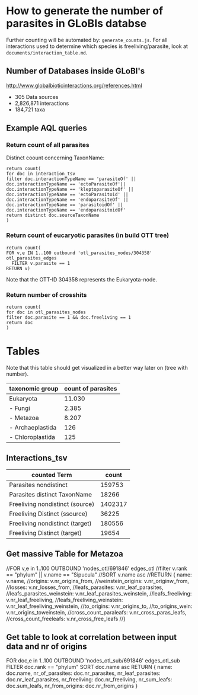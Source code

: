 # How to generate the number of parasites in GLoBIs databse

Further counting will be automated by: `generate_counts.js`.
For all interactions used to determine which species is freeliving/parasite, look at `documents/interaction_table.md`.

## Number of Databases inside GLoBI's
http://www.globalbioticinteractions.org/references.html

- 305 Data sources
- 2,826,871 interactions
- 184,721 taxa

## Example AQL queries

### Return count of all parasites

Distinct coount concerning TaxonName:
```
return count(
for doc in interaction_tsv
filter doc.interactionTypeName == 'parasiteOf' ||
doc.interactionTypeName == 'ectoParasiteOf'||
doc.interactionTypeName == 'kleptoparasiteOf' ||
doc.interactionTypeName == 'ectoParasitoid' ||
doc.interactionTypeName == 'endoparasiteOf' ||
doc.interactionTypeName == 'parasitoidOf' ||
doc.interactionTypeName == 'endoparasitoidOf'
return distinct doc.sourceTaxonName
)
```

### Return count of eucaryotic parasites (in build OTT tree)
```
return count(
FOR v,e IN 1..100 outbound 'otl_parasites_nodes/304358' otl_parasites_edges
  FILTER v.parasite == 1
RETURN v)
```
Note that the OTT-ID 304358 represents the Eukaryota-node.

### Return number of crosshits

```
return count(
for doc in otl_parasites_nodes
filter doc.parasite == 1 && doc.freeliving == 1
return doc
)
```
# Tables

Note that this table should get visualized in a better way later on (tree with number).


taxonomic group | count of parasites
---|---
Eukaryota | 11.030
- Fungi | 2.385
- Metazoa | 8.207
- Archaeplastida | 126
- Chloroplastida | 125




## Interactions_tsv
counted Term | count
---|---
Parasites nondistinct | 159753
Parasites distinct TaxonName | 18266
Freeliving nondistinct (source) | 1402317
Freeliving Distinct (ssource) | 36225
Freeliving nondistinct (target) | 180556
Freeliving Distinct (target) | 19654


## Get massive Table for Metazoa

//FOR v,e in 1..100 OUTBOUND 'nodes_otl/691846' edges_otl
//filter v.rank == "phylum" || v.name == "Sipucula"
//SORT v.name asc
//RETURN { name: v.name,
//origins: v.nr_origins_from,
//weinstein_origins: v.nr_originw_from,
//losses: v.nr_losses_from,
//leafs_parasites: v.nr_leaf_parasites,
//leafs_parasites_weinstein: v.nr_leaf_parasites_weinstein,
//leafs_freeliving: v.nr_leaf_freeliving,
//leafs_freeliving_weinstein: v.nr_leaf_freeliving_weinstein,
//to_origins: v.nr_origins_to,
//to_origins_wein: v.nr_origins_toweinstein,
//cross_count_paraleafs: v.nr_cross_paras_leafs,
//cross_count_freeleafs: v.nr_cross_free_leafs
//}

## Get table to look at correlation between input data and nr of origins

FOR doc,e in 1..100 OUTBOUND 'nodes_otl_sub/691846' edges_otl_sub
FILTER doc.rank == "phylum"
SORT doc.name asc
RETURN {
name: doc.name,
nr_of_parasites: doc.nr_parasites,
nr_leaf_parasites: doc.nr_leaf_parasites,
nr_freeliving: doc.nr_freeliving,
nr_sum_leafs: doc.sum_leafs,
nr_from_origins: doc.nr_from_origins
}

